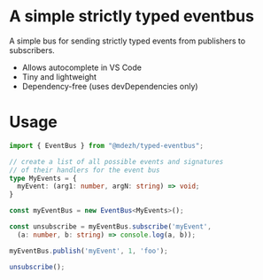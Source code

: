 # A simple strictly typed eventbus
A simple bus for sending strictly typed events from publishers to subscribers.
- Allows autocomplete in VS Code
- Tiny and lightweight
- Dependency-free (uses devDependencies only)

# Usage
```typescript
import { EventBus } from "@mdezh/typed-eventbus";

// create a list of all possible events and signatures
// of their handlers for the event bus
type MyEvents = {
  myEvent: (arg1: number, argN: string) => void;
}

const myEventBus = new EventBus<MyEvents>();

const unsubscribe = myEventBus.subscribe('myEvent',
  (a: number, b: string) => console.log(a, b));

myEventBus.publish('myEvent', 1, 'foo');

unsubscribe();

```

